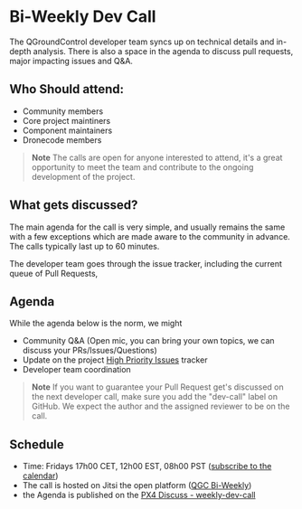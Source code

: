 # Bi-Weekly Dev Call

The QGroundControl developer team syncs up on technical details and in-depth analysis. There is also a space in the agenda to discuss pull requests, major impacting issues and Q&A.

## Who Should attend:
* Community members
* Core project maintiners
* Component maintainers
* Dronecode members


> **Note** The calls are open for anyone interested to attend, it's a great opportunity to meet the team and contribute to the ongoing development of the project.

## What gets discussed?
The main agenda for the call is very simple, and usually remains the same with a few exceptions which are made aware to the community in advance. The calls typically last up to 60 minutes.

The developer team goes through the issue tracker, including the current queue of Pull Requests,

## Agenda
While the agenda below is the norm, we might
* Community Q&A (Open mic, you can bring your own topics, we can discuss your PRs/Issues/Questions)
* Update on the project [High Priority Issues](https://github.com/mavlink/qgroundcontrol/projects/2) tracker
* Developer team coordination

> **Note** If you want to guarantee your Pull Request get's discussed on the next developer call, make sure you add the "dev-call" label on GitHub. We expect the author and the assigned reviewer to be on the call.

## Schedule
* Time: Fridays 17h00 CET, 12h00 EST, 08h00 PST ([subscribe to the calendar](https://www.dronecode.org/calendar/))
* The call is hosted on Jitsi the open platform ([QGC Bi-Weekly](https://meet.jit.si/GCS-bi-weekly))
* the Agenda is published on the [PX4 Discuss - weekly-dev-call](https://discuss.px4.io/c/weekly-dev-call/qgc-developer-call/48)
